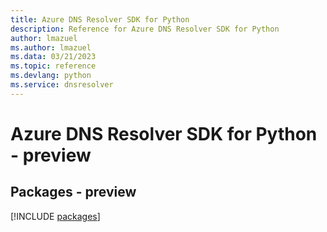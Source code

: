 ```yaml
---
title: Azure DNS Resolver SDK for Python
description: Reference for Azure DNS Resolver SDK for Python
author: lmazuel
ms.author: lmazuel
ms.data: 03/21/2023
ms.topic: reference
ms.devlang: python
ms.service: dnsresolver
---
```

# Azure DNS Resolver SDK for Python - preview
## Packages - preview
[!INCLUDE [packages](dns-resolver-index.md)]